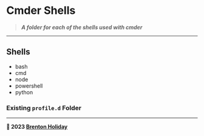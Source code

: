 # Cmder Shells

> ***A folder for each of the shells used with cmder***

---

## Shells

- bash
- cmd
- node
- powershell
- python

### Existing `profile.d` Folder



---

**🤍 2023 [Brenton Holiday](https://brenton.holiday)**
